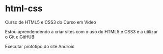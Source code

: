 # html-css
 Curso de HTML5 e CSS3 do Curso em Video

 Estou aprendendendo a criar sites com o uso do HTML5 e CSS3 e a utilizar o Git e GitHUB

 <a href="https://devdih.github.io/html-css-cursoemvideo/Exercicios/Modulo 2/Ex22/index.html" target="_blank" ></a>Executar protótipo do site Android</a>